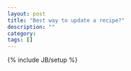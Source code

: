 ```yaml
---
layout: post
title: "Best way to update a recipe?"
description: ""
category: 
tags: []
---
```

{% include JB/setup %}
